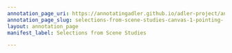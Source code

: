 ```yaml
---
annotation_page_uri: https://annotatingadler.github.io/adler-project/annotations/selections-from-scene-studies-canvas-1-pointing-.json
annotation_page_slug: selections-from-scene-studies-canvas-1-pointing-
layout: annotation_page
manifest_label: Selections from Scene Studies

---
```

